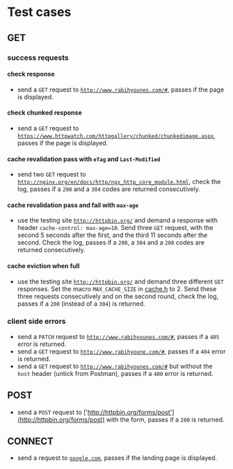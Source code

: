 # Test cases

## GET
### **success requests**
#### check response
- send a `GET` request to [`http://www.rabihyounes.com/#`](http://www.rabihyounes.com/#), passes if the page is displayed.
#### check chunked response
- send a `GET` request to [`https://www.httpwatch.com/httpgallery/chunked/chunkedimage.aspx`](https://www.httpwatch.com/httpgallery/chunked/chunkedimage.aspx), passes if the page is displayed.
#### cache revalidation pass with `eTag` and `Last-Modified`
- send two `GET` request to [`http://nginx.org/en/docs/http/ngx_http_core_module.html`](http://nginx.org/en/docs/http/ngx_http_core_module.html), 
check the log, passes if a `200` and a `304` codes are returned consecutively. 
#### cache revalidation pass and fail with `max-age`
- use the testing site [`http://httpbin.org/`](http://httpbin.org/) and demand a response with header `cache-control: max-age=10`. Send three `GET` request, with the second 5 seconds after the first, and the third 11 seconds after the second. Check the log, passes if a `200`, a `304` and a `200` codes are returned consecutively. 
#### cache eviction when full
- use the testing site [`http://httpbin.org/`](http://httpbin.org/) and demand three different `GET` responses. Set the macro `MAX_CACHE_SIZE` in [cache.h](src/cache.h) to 2. Send these three requests consecutively and on the second round, check the log, passes if a `200` (instead of a `304`) is returned. 

### **client side errors**
- send a `PATCH` request to [`http://www.rabihyounes.com/#`](http://www.rabihyounes.com/#), passes if a `405` error is returned.
- send a `GET` request to [`http://www.rabihyoune.com/#`](http://www.rabihyoune.com/#), passes if a `404` error is returned. 
- send a `GET` request to [`http://www.rabihyounes.com/#`](http://www.rabihyounes.com/#) but without the `host` header (untick from Postman), passes if a `400` error is returned. 

## POST
- send a `POST` request to ['http://httpbin.org/forms/post'](http://httpbin.org/forms/post) with the form, passes if a `200` is returned. 

## CONNECT
- send a request to [`google.com`](https://www.google.com), passes if the landing page is displayed.